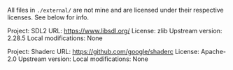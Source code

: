 All files in `./external/` are not mine and are licensed under their respective licenses. See below for info.

Project: SDL2
URL: https://www.libsdl.org/
License: zlib
Upstream version: 2.28.5
Local modifications: None

Project: Shaderc
URL: https://github.com/google/shaderc
License: Apache-2.0
Upstream version:
Local modifications: None
